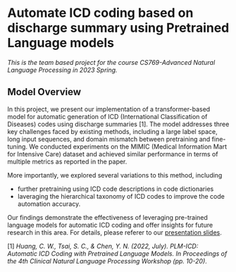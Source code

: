 # Automate ICD coding based on discharge summary using Pretrained Language models
*This is the team based project for the course CS769-Advanced Natural Language Processing in 2023 Spring.* 

## Model Overview

In this project, we present our implementation of a transformer-based model for automatic generation of ICD (International Classification of Diseases) codes using discharge summaries [1]. The model addresses three key challenges faced by existing methods, including a large label space, long input sequences, and domain mismatch between pretraining and fine-tuning. We conducted experiments on the MIMIC (Medical Information Mart for Intensive Care) dataset and achieved similar performance in terms of multiple metrics as reported in the paper. 

More importantly, we explored several variations to this method, including 
* further pretraining using ICD code descriptions in code dictionaries
* laveraging the hierarchical taxonomy of ICD codes to improve the code automation accuracy.
  
Our findings demonstrate the effectiveness of leveraging pre-trained language models for automatic ICD coding and offer insights for future research in this area. For details, please referer to our [presentation slides](https://github.com/akhilperumalreddy/Automate-ICD-Coding/blob/main/Presentation_slides.pdf).

[1] *Huang, C. W., Tsai, S. C., & Chen, Y. N. (2022, July). PLM-ICD: Automatic ICD Coding with Pretrained Language Models. In Proceedings of the 4th Clinical Natural Language Processing Workshop (pp. 10-20)*.
